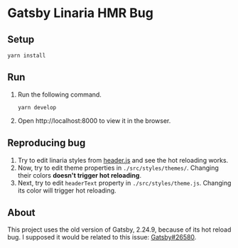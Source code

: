 # Gatsby Linaria HMR Bug

## Setup

```shell
yarn install
```

## Run

1. Run the following command.
   ```shell
   yarn develop
   ```
2. Open http://localhost:8000 to view it in the browser.

## Reproducing bug

1. Try to edit linaria styles from [header.js](./src/components/header.js) and see the hot reloading works.
2. Now, try to edit theme properties in `./src/styles/themes/`. Changing their colors **doesn't trigger hot reloading**.
3. Next, try to edit `headerText` property in `./src/styles/theme.js`. Changing its color will trigger hot reloading.

## About

This project uses the old version of Gatsby, 2.24.9, because of its hot reload bug. I supposed it would be related to this issue: [Gatsby#26580](https://github.com/gatsbyjs/gatsby/issues/26580).
